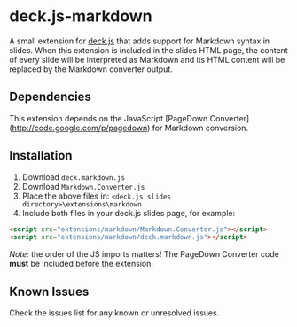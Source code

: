 # deck.js-markdown

A small extension for [deck.js](https://github.com/imakewebthings/deck.js) that adds support for Markdown syntax in slides. When this extension is included
in the slides HTML page, the content of every slide will be interpreted as Markdown and its HTML content will be replaced by the Markdown converter output.

## Dependencies

This extension depends on the JavaScript [PageDown Converter] (http://code.google.com/p/pagedown) for Markdown conversion.

## Installation

  1. Download `deck.markdown.js`
  2. Download `Markdown.Converter.js`
  3. Place the above files in: `<deck.js slides directory>\extensions\markdown`
  4. Include both files in your deck.js slides page, for example:
  
```html
<script src="extensions/markdown/Markdown.Converter.js"></script>
<script src="extensions/markdown/deck.markdown.js"></script>
```
	
*Note:* the order of the JS imports matters! The PageDown Converter code **must** be included before the extension.

## Known Issues

Check the issues list for any known or unresolved issues.